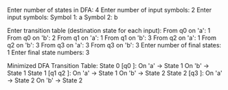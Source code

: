 Enter number of states in DFA: 4
Enter number of input symbols: 2
Enter input symbols:
Symbol 1: a
Symbol 2: b

Enter transition table (destination state for each input):
From q0 on 'a': 1
From q0 on 'b': 2
From q1 on 'a': 1
From q1 on 'b': 3
From q2 on 'a': 1
From q2 on 'b': 3
From q3 on 'a': 3
From q3 on 'b': 3
Enter number of final states: 1
Enter final state numbers: 3

Minimized DFA Transition Table:
State 0 [q0 ]:
  On 'a' -> State 1
  On 'b' -> State 1
State 1 [q1 q2 ]:
  On 'a' -> State 1
  On 'b' -> State 2
State 2 [q3 ]:
  On 'a' -> State 2
  On 'b' -> State 2